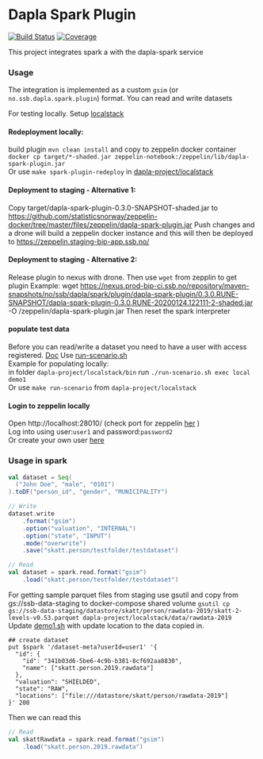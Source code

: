 # Dapla Spark Plugin 

[![Build Status](https://drone.prod-bip-ci.ssb.no/api/badges/statisticsnorway/dapla-spark-plugin/status.svg)](https://drone.prod-bip-ci.ssb.no/statisticsnorway/dapla-spark-plugin)
[![Coverage](https://sonarqube.prod-bip-ci.ssb.no/api/project_badges/measure?project=no.ssb.dapla.spark.plugin%3Adapla-spark-plugin&metric=coverage)](https://sonarqube.prod-bip-ci.ssb.no/dashboard?id=no.ssb.dapla.spark.plugin%3Adapla-spark-plugin)

This project integrates spark a with the dapla-spark service   

### Usage

The integration is implemented as a custom `gsim` (or `no.ssb.dapla.spark.plugin`) format. You can read and write datasets 

For testing locally. Setup [localstack](https://github.com/statisticsnorway/dapla-project/blob/master/localstack/README.md)

#### Redeployment locally:
build plugin `mvn clean install` and copy to zeppelin docker container<br>
`docker cp target/*-shaded.jar zeppelin-notebook:/zeppelin/lib/dapla-spark-plugin.jar`<br>
Or use `make spark-plugin-redeploy` in [dapla-project/localstack](https://github.com/statisticsnorway/dapla-project)    

#### Deployment to staging - Alternative 1:
Copy target/dapla-spark-plugin-0.3.0-SNAPSHOT-shaded.jar to https://github.com/statisticsnorway/zeppelin-docker/tree/master/files/zeppelin/dapla-spark-plugin.jar
Push changes and a drone will build a zeppelin docker instance and this will then be deployed to https://zeppelin.staging-bip-app.ssb.no/

#### Deployment to staging - Alternative 2: 
Release plugin to nexus with drone. Then use `wget` from zepplin to get plugin
Example: wget https://nexus.prod-bip-ci.ssb.no/repository/maven-snapshots/no/ssb/dapla/spark/plugin/dapla-spark-plugin/0.3.0.RUNE-SNAPSHOT/dapla-spark-plugin-0.3.0.RUNE-20200124.122111-2-shaded.jar -O /zeppelin/dapla-spark-plugin.jar
Then reset the spark interpreter

#### populate test data
Before you can read/write a dataset you need to have a user with access registered. [Doc](https://github.com/statisticsnorway/dapla-project)
Use [run-scenario.sh](https://github.com/statisticsnorway/dapla-project/blob/master/localstack/bin/run-scenario.sh)<br>
Example for populating locally:      
in folder `dapla-project/localstack/bin` run `./run-scenario.sh exec local demo1`<br>
Or use `make run-scenario` from `dapla-project/localstack`

#### Login to zeppelin locally 
Open http://localhost:28010/ (check port for zeppelin [her](https://github.com/statisticsnorway/dapla-project/blob/master/localstack/docker-compose.yml) )<br>
Log into using user:`user1` and password:`password2`<br> 
Or create your own user [here](https://github.com/statisticsnorway/dapla-project/blob/master/localstack/docker/zeppelin/shiro.ini)   
 
### Usage in spark
```scala
val dataset = Seq(
  ("John Doe", "male", "0101")
).toDF("person_id", "gender", "MUNICIPALITY")

// Write
dataset.write
    .format("gsim")
    .option("valuation", "INTERNAL")
    .option("state", "INPUT")
    .mode("overwrite")
    .save("skatt.person/testfolder/testdataset")

// Read 
val dataset = spark.read.format("gsim")
    .load("skatt.person/testfolder/testdataset")
```
For getting sample parquet files from staging
use gsutil and copy from gs://ssb-data-staging to docker-compose shared volume
`gsutil cp gs://ssb-data-staging/datastore/skatt/person/rawdata-2019/skatt-2-levels-v0.53.parquet dapla-project/localstack/data/rawdata-2019`<br>
Update [demo1.sh](https://github.com/statisticsnorway/dapla-project/blob/master/localstack/bin/scenarios/demo1.sh) with update location to the data copied in.
```
## create dataset
put $spark '/dataset-meta?userId=user1' '{
  "id": {
    "id": "341b03d6-5be6-4c9b-b381-8cf692aa8830",
    "name": ["skatt.person.2019.rawdata"]
  },
  "valuation": "SHIELDED",
  "state": "RAW",
  "locations": ["file:///datastore/skatt/person/rawdata-2019"]
}' 200

```
Then we can read this
```scala
// Read 
val skattRawdata = spark.read.format("gsim")
    .load("skatt.person.2019.rawdata")

```
